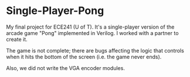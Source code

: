 # Single-Player-Pong
My final project for ECE241 (U of T). It's a single-player version of the arcade game "Pong" implemented in Verilog. I worked with a partner to create it.

The game is not complete; there are bugs affecting the logic that controls when it hits the bottom of the screen (i.e. the game never ends).

Also, we did not write the VGA encoder modules.
